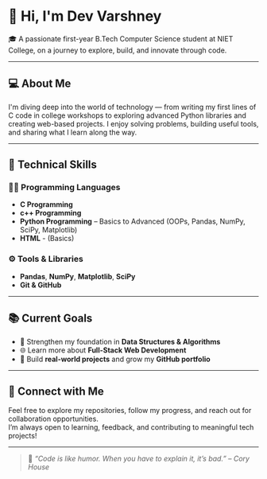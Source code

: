 # 👋 Hi, I'm Dev Varshney

🎓 A passionate first-year B.Tech Computer Science student at NIET College, on a journey to explore, build, and innovate through code.

---

## 💻 About Me

I'm diving deep into the world of technology — from writing my first lines of C code in college workshops to exploring advanced Python libraries and creating web-based projects. I enjoy solving problems, building useful tools, and sharing what I learn along the way.

---

## 🔧 Technical Skills

### 👨‍💻 Programming Languages
- **C Programming** 
- **c++ Programming** 
- **Python Programming** – Basics to Advanced (OOPs, Pandas, NumPy, SciPy, Matplotlib)
- **HTML** - (Basics)

### ⚙️ Tools & Libraries
- **Pandas**, **NumPy**, **Matplotlib**, **SciPy**
- **Git & GitHub**

---

## 📚 Current Goals

- 🚀 Strengthen my foundation in **Data Structures & Algorithms**
- 🌐 Learn more about **Full-Stack Web Development**
- 💼 Build **real-world projects** and grow my **GitHub portfolio**

---

## 🔗 Connect with Me

Feel free to explore my repositories, follow my progress, and reach out for collaboration opportunities.  
I’m always open to learning, feedback, and contributing to meaningful tech projects!

---

> 📌 *“Code is like humor. When you have to explain it, it’s bad.” – Cory House*

